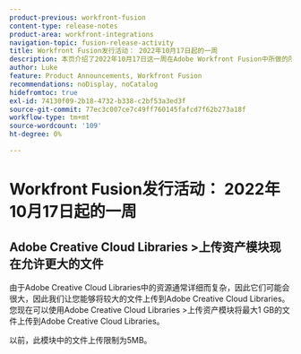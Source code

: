 ```yaml
---
product-previous: workfront-fusion
content-type: release-notes
product-area: workfront-integrations
navigation-topic: fusion-release-activity
title: Workfront Fusion发行活动： 2022年10月17日起的一周
description: 本页介绍了2022年10月17日这一周在Adobe Workfront Fusion中所做的所有增强。
author: Luke
feature: Product Announcements, Workfront Fusion
recommendations: noDisplay, noCatalog
hidefromtoc: true
exl-id: 74130f09-2b18-4732-b338-c2bf53a3ed3f
source-git-commit: 77ec3c007ce7c49ff760145fafcd7f62b273a18f
workflow-type: tm+mt
source-wordcount: '109'
ht-degree: 0%

---
```


# Workfront Fusion发行活动： 2022年10月17日起的一周

## Adobe Creative Cloud Libraries >上传资产模块现在允许更大的文件

由于Adobe Creative Cloud Libraries中的资源通常详细而复杂，因此它们可能会很大，因此我们让您能够将较大的文件上传到Adobe Creative Cloud Libraries。 您现在可以使用Adobe Creative Cloud Libraries >上传资产模块将最大1 GB的文件上传到Adobe Creative Cloud Libraries。

以前，此模块中的文件上传限制为5MB。

